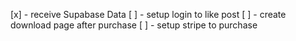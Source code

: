 [x] - receive Supabase Data
[ ] - setup login to like post
[ ] - create download page after purchase
[ ] - setup stripe to purchase
